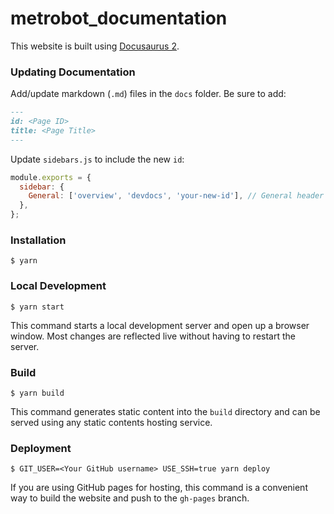 # metrobot_documentation

This website is built using [Docusaurus 2](https://v2.docusaurus.io/). 

### Updating Documentation
Add/update markdown (`.md`) files in the `docs` folder. Be sure to add:

```markdown
---
id: <Page ID>
title: <Page Title>
---
```

Update `sidebars.js` to include the new `id`:

```js
module.exports = {
  sidebar: {
    General: ['overview', 'devdocs', 'your-new-id'], // General header with two pages w/ id overview and devdocs
  },
};

```

### Installation

```
$ yarn
```

### Local Development

```
$ yarn start
```

This command starts a local development server and open up a browser window. Most changes are reflected live without having to restart the server.

### Build

```
$ yarn build
```

This command generates static content into the `build` directory and can be served using any static contents hosting service.

### Deployment

```
$ GIT_USER=<Your GitHub username> USE_SSH=true yarn deploy
```

If you are using GitHub pages for hosting, this command is a convenient way to build the website and push to the `gh-pages` branch.
